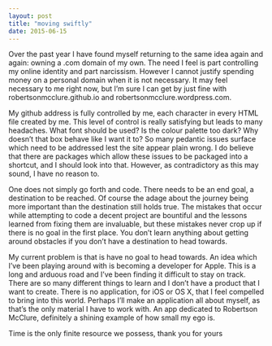 ```yaml
---
layout: post
title: "moving swiftly"
date: 2015-06-15
---
```


Over the past year I have found myself returning to the same idea again and again: owning a .com domain of my own. The need I feel is part controlling my online identity and part narcissism. However I cannot justify spending money on a personal domain when it is not necessary. It may feel necessary to me right now, but I’m sure I can get by just fine with robertsonmcclure.github.io and robertsonmcclure.wordpress.com.

My github address is fully controlled by me, each character in every HTML file created by me. This level of control is really satisfying but leads to many headaches. What font should be used? Is the colour palette too dark? Why doesn’t that box behave like I want it to? So many pedantic issues surface which need to be addressed lest the site appear plain wrong. I do believe that there are packages which allow these issues to be packaged into a shortcut, and I should look into that. However, as contradictory as this may sound, I have no reason to.

One does not simply go forth and code. There needs to be an end goal, a destination to be reached. Of course the adage about the journey being more important than the destination still holds true. The mistakes that occur while attempting to code a decent project are bountiful and the lessons learned from fixing them are invaluable, but these mistakes never crop up if there is no goal in the first place. You don’t learn anything about getting around obstacles if you don’t have a destination to head towards.

My current problem is that is have no goal to head towards. An idea which I’ve been playing around with is becoming a developer for Apple. This is a long and arduous road and I’ve been finding it difficult to stay on track. There are so many different things to learn and I don’t have a product that I want to create. There is no application, for iOS or OS X, that I feel compelled to bring into this world. Perhaps I’ll make an application all about myself, as that’s the only material I have to work with. An app dedicated to Robertson McClure, definitely a shining example of how small my ego is.

Time is the only finite resource we possess, thank you for yours